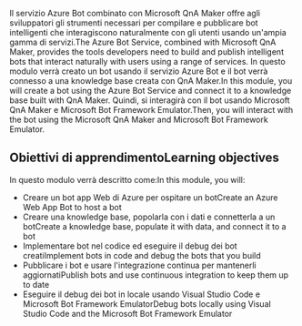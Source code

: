 <span data-ttu-id="8d839-101">Il servizio Azure Bot combinato con Microsoft QnA Maker offre agli sviluppatori gli strumenti necessari per compilare e pubblicare bot intelligenti che interagiscono naturalmente con gli utenti usando un'ampia gamma di servizi.</span><span class="sxs-lookup"><span data-stu-id="8d839-101">The Azure Bot Service, combined with Microsoft QnA Maker, provides the tools developers need to build and publish intelligent bots that interact naturally with users using a range of services.</span></span> <span data-ttu-id="8d839-102">In questo modulo verrà creato un bot usando il servizio Azure Bot e il bot verrà connesso a una knowledge base creata con QnA Maker.</span><span class="sxs-lookup"><span data-stu-id="8d839-102">In this module, you will create a bot using the Azure Bot Service and connect it to a knowledge base built with QnA Maker.</span></span> <span data-ttu-id="8d839-103">Quindi, si interagirà con il bot usando Microsoft QnA Maker e Microsoft Bot Framework Emulator.</span><span class="sxs-lookup"><span data-stu-id="8d839-103">Then, you will interact with the bot using the Microsoft QnA Maker and Microsoft Bot Framework Emulator.</span></span>

## <a name="learning-objectives"></a><span data-ttu-id="8d839-104">Obiettivi di apprendimento</span><span class="sxs-lookup"><span data-stu-id="8d839-104">Learning objectives</span></span>

<span data-ttu-id="8d839-105">In questo modulo verrà descritto come:</span><span class="sxs-lookup"><span data-stu-id="8d839-105">In this module, you will:</span></span>

- <span data-ttu-id="8d839-106">Creare un bot app Web di Azure per ospitare un bot</span><span class="sxs-lookup"><span data-stu-id="8d839-106">Create an Azure Web App Bot to host a bot</span></span>
- <span data-ttu-id="8d839-107">Creare una knowledge base, popolarla con i dati e connetterla a un bot</span><span class="sxs-lookup"><span data-stu-id="8d839-107">Create a knowledge base, populate it with data, and connect it to a bot</span></span>
- <span data-ttu-id="8d839-108">Implementare bot nel codice ed eseguire il debug dei bot creati</span><span class="sxs-lookup"><span data-stu-id="8d839-108">Implement bots in code and debug the bots that you build</span></span>
- <span data-ttu-id="8d839-109">Pubblicare i bot e usare l'integrazione continua per mantenerli aggiornati</span><span class="sxs-lookup"><span data-stu-id="8d839-109">Publish bots and use continuous integration to keep them up to date</span></span>
- <span data-ttu-id="8d839-110">Eseguire il debug dei bot in locale usando Visual Studio Code e Microsoft Bot Framework Emulator</span><span class="sxs-lookup"><span data-stu-id="8d839-110">Debug bots locally using Visual Studio Code and the Microsoft Bot Framework Emulator</span></span>